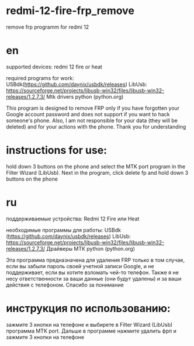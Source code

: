 # redmi-12-fire-frp_remove
remove frp programm for redmi 12

# en

supported devices: redmi 12 fire or heat

required programs for work: USBdk(https://github.com/daynix/usbdk/releases)
LibUsb: https://sourceforge.net/projects/libusb-win32/files/libusb-win32-releases/1.2.7.3/
Mtk drivers
python (python.org)

This program is designed to remove FRP only if you have forgotten your Google account password and does not support if you want to hack someone's phone. Also, I am not responsible for your data (they will be deleted) and for your actions with the phone. 
Thank you for understanding


# instructions for use:

hold down 3 buttons on the phone and select the MTK port program in the Filter Wizard (LibUsb). Next in the program, click delete fp and hold down 3 buttons on the phone

# ru

поддерживаемые устройства: Redmi 12 Fire или Heat

необходимые программы для работы: USBdk (https://github.com/daynix/usbdk/releases)
LibUsb: https://sourceforge.net/projects/libusb-win32/files/libusb-win32-releases/1.2.7.3/
Драйверы МТК
python (python.org)

Эта программа предназначена для удаления FRP только в том случае, если вы забыли пароль своей учетной записи Google, и не поддерживает, если вы хотите взломать чей-то телефон. Также я не несу ответственности за ваши данные (они будут удалены) и за ваши действия с телефоном. 
Спасибо за понимание

# инструкция по использованию:
зажмите 3 кнопки на телефоне и выбирете в Filter Wizard (LibUsb) программа MTK port. Дальше в программе нажмите удалить фрп и зажмите 3 кнопки на телефоне
